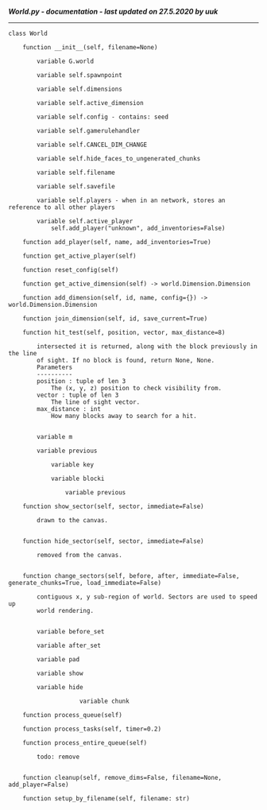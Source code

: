 ***World.py - documentation - last updated on 27.5.2020 by uuk***
___

    class World

        function __init__(self, filename=None)

            variable G.world

            variable self.spawnpoint

            variable self.dimensions

            variable self.active_dimension

            variable self.config - contains: seed

            variable self.gamerulehandler

            variable self.CANCEL_DIM_CHANGE

            variable self.hide_faces_to_ungenerated_chunks

            variable self.filename

            variable self.savefile

            variable self.players - when in an network, stores an reference to all other players

            variable self.active_player
                self.add_player("unknown", add_inventories=False)

        function add_player(self, name, add_inventories=True)

        function get_active_player(self)

        function reset_config(self)

        function get_active_dimension(self) -> world.Dimension.Dimension

        function add_dimension(self, id, name, config={}) -> world.Dimension.Dimension

        function join_dimension(self, id, save_current=True)

        function hit_test(self, position, vector, max_distance=8)
            
            intersected it is returned, along with the block previously in the line
            of sight. If no block is found, return None, None.
            Parameters
            ----------
            position : tuple of len 3
                The (x, y, z) position to check visibility from.
            vector : tuple of len 3
                The line of sight vector.
            max_distance : int
                How many blocks away to search for a hit.


            variable m

            variable previous

                variable key

                variable blocki

                    variable previous

        function show_sector(self, sector, immediate=False)
            
            drawn to the canvas.


        function hide_sector(self, sector, immediate=False)
            
            removed from the canvas.


        function change_sectors(self, before, after, immediate=False, generate_chunks=True, load_immediate=False)
            
            contiguous x, y sub-region of world. Sectors are used to speed up
            world rendering.


            variable before_set

            variable after_set

            variable pad

            variable show

            variable hide

                        variable chunk

        function process_queue(self)

        function process_tasks(self, timer=0.2)

        function process_entire_queue(self)
            
            todo: remove


        function cleanup(self, remove_dims=False, filename=None, add_player=False)

        function setup_by_filename(self, filename: str)
